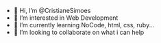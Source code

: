 - 👋 Hi, I’m @CristianeSimoes
- 👀 I’m interested in Web Development
- 🌱 I’m currently learning NoCode, html, css, ruby...
- 💞️ I’m looking to collaborate on what i can help
<!---
CristianeSimoes/CristianeSimoes is a ✨ special ✨ repository because its `README.md` (this file) appears on your GitHub profile.
You can click the Preview link to take a look at your changes.
--->
